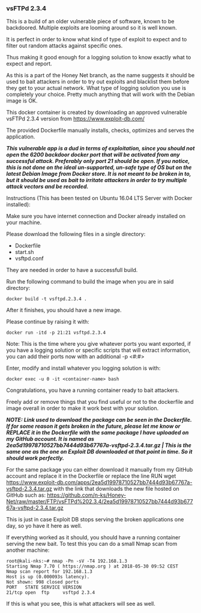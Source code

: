 ### vsFTPd 2.3.4

This is a build of an older vulnerable piece of software, known to be backdoored. Multiple exploits are looming around so it is well known. 

It is perfect in order to know what kind of type of exploit to expect and to filter out random attacks against specific ones.

Thus making it good enough for a logging solution to know exactly what to expect and report. 

As this is a part of the Honey Net branch, as the name suggests it should be used to bait attackers in order to try out exploits and blacklist them before they get to your actual network. What type of logging solution you use is completely your choice. Pretty much anything that will work with the Debian image is OK.

This docker container is created by downloading an approved vulnerable vsFTPd 2.3.4 version from https://www.exploit-db.com/

The provided Dockerfile manually installs, checks, optimizes and serves the application.

___This vulnerable app is a dud in terms of exploitation, since you should not open the 6200 backdoor docker port that will be activated from any successful attack. Preferably only port 21 should be open. If you notice, this is not done on the ideal un-supported, un-safe type of OS but on the latest Debian Image from Docker store. It is not meant to be broken in to, but it should be used as bait to irritate attackers in order to try multiple attack vectors and be recorded.___

Instructions (This has been tested on Ubuntu 16.04 LTS Server with Docker installed):

Make sure you have internet connection and Docker already installed on your machine.

Please download the following files in a single directory:

- Dockerfile
- start.sh
- vsftpd.conf

They are needed in order to have a successfull build.

Run the following command to build the image when you are in said directory:

`docker build -t vsftpd.2.3.4 .`

After it finishes, you should have a new image.

Please continue by raising it with:

`docker run -itd -p 21:21 vsftpd.2.3.4`

Note: This is the time where you give whatever ports you want exported, if you have a logging solution or specific scripts that will extract information, you can add their ports now with an additional -p <#:#>

Enter, modify and install whatever you logging solution is with:

`docker exec -u 0 -it <container-name> bash`

Congratulations, you have a running container ready to bait attackers.

Freely add or remove things that you find useful or not to the dockerfile and image overall in order to make it work best with your solution.

___NOTE: Link used to download the package can be seen in the Dockerfile. If for some reason it gets broken in the future, please let me know or REPLACE it in the Dockerfile with the same package I have uploaded on my GitHub account. It is named as 2ea5d19978710527bb7444d93b67767a-vsftpd-2.3.4.tar.gz | This is the same one as the one on Exploit DB downloaded at that point in time. So it should work perfectly.___

For the same package you can either download it manually from my GitHub account and replace it in the Dockerfile or replace the line RUN wget https://www.exploit-db.com/apps/2ea5d19978710527bb7444d93b67767a-vsftpd-2.3.4.tar.gz with the link that downloads the new file hosted on GitHub such as: https://github.com/n-ks/Honey-Net/raw/master/FTP/vsFTPd%202.3.4/2ea5d19978710527bb7444d93b67767a-vsftpd-2.3.4.tar.gz

This is just in case Exploit DB stops serving the broken applications one day, so yo have it here as well.

If everything worked as it should, you should have a running container serving the new bait. To test this you can do a small Nmap scan from another machine:

```
root@kali-nks:~# nmap -Pn -sV -T4 192.168.1.3
Starting Nmap 7.70 ( https://nmap.org ) at 2018-05-30 09:52 CEST
Nmap scan report for 192.168.1.3
Host is up (0.000093s latency).
Not shown: 998 closed ports
PORT   STATE SERVICE VERSION
21/tcp open  ftp     vsftpd 2.3.4
```

If this is what you see, this is what attackers will see as well.
